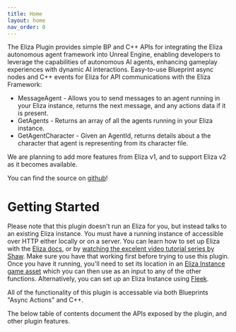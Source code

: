 ```yaml
---
title: Home
layout: home
nav_order: 0
---
```


The Eliza Plugin provides simple BP and C++ APIs for integrating the Eliza autonomous agent framework into Unreal Engine, enabling developers to leverage the capabilities of autonomous AI agents, enhancing gameplay experiences with dynamic AI interactions.
Easy-to-use Blueprint async nodes and C++ events for Eliza for API communications with the Eliza Framework:
* MessageAgent - Allows you to send messages to an agent running in your Eliza instance, returns the next message, and any actions data if it is present.
* GetAgents - Returns an array of all the agents running in your Eliza instance.
* GetAgentCharacter - Given an AgentId, returns details about a the character that agent is representing from its character file.

We are planning to add more features from Eliza v1, and to support Eliza v2 as it becomes available.

You can find the source on [github](https://github.com/CrucibleNetworksLtd/Eliza-Plugin-Unreal)!

# Getting Started
Please note that this plugin doesn't run an Eliza for you, but instead talks to an existing Eliza instance. You must have a running instance of accessible over HTTP either locally or on a server. You can learn how to set up Eliza with the [Eliza docs](https://elizaos.github.io/eliza/docs/intro/), or by [watching the excelent video tutorial series by Shaw](https://www.youtube.com/watch?v=ArptLpQiKfI&list=PLx5pnFXdPTRzWla0RaOxALTSTnVq53fKL). Make sure you have that working first before trying to use this plugin. Once you have it running, you'll need to set its location in an [Eliza Instance game asset](./AssetTypes) which you can then use as an input to any of the other functions. Alternatively, you can set up an Eliza Instance using [Fleek](http://fleek.xyz/).

All of the functionality of this plugin is accessable via both Blueprints "Async Actions" and C++. 

The below table of contents document the APIs exposed by the plugin, and other plugin features.